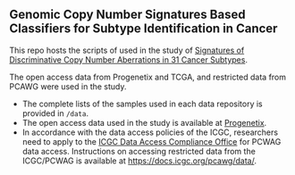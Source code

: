 ## Genomic Copy Number Signatures Based Classifiers for Subtype Identification in Cancer

This repo hosts the scripts of used in the study of [Signatures of Discriminative Copy Number Aberrations in 31 Cancer Subtypes](https://info.baudisgroup.org/publications/2020-12-18-publication-Bo-classifiers/).


The open access data from Progenetix and TCGA, and restricted data from PCAWG were used in the study.

 - The complete lists of the samples used in each data repository is provided in ```/data```.
 - The open access data used in the study is available at [Progenetix](https://progenetix.org/gao-2021-signatures/search/).
 - In accordance with the data access policies of the ICGC, researchers need to apply to the [ICGC Data Access Compliance Office](http://icgc.org/daco) for PCWAG data access. Instructions on accessing restricted data from the ICGC/PCWAG is available at https://docs.icgc.org/pcawg/data/.


